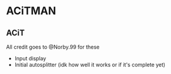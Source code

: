 # ACiTMAN

## ACiT
All credit goes to @Norby.99 for these
* Input display
* Initial autosplitter (idk how well it works or if it's complete yet)